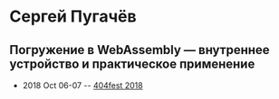 # Сергей Пугачёв

## Погружение в WebAssembly — внутреннее устройство и практическое применение
- 2018 Oct 06-07 -- [404fest 2018](https://www.youtube.com/watch?v=b5Ru7StlXpY)    
